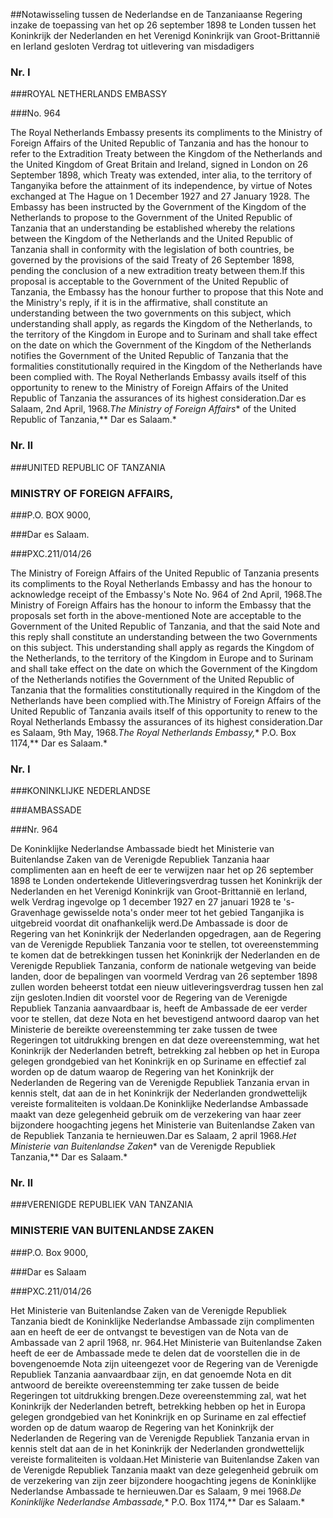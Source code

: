<meta http-equiv='Content-Type' content='text/html; charset=utf-8' />

##Notawisseling tussen de Nederlandse en de Tanzaniaanse Regering inzake de toepassing van het op 26 september 1898 te Londen tussen het Koninkrijk der Nederlanden en het Verenigd Koninkrijk van Groot-Brittannië en Ierland gesloten Verdrag tot uitlevering van misdadigers

### Nr.  I  

###ROYAL NETHERLANDS EMBASSY

###No. 964

The Royal Netherlands Embassy presents its compliments to the Ministry of Foreign Affairs of the United Republic of Tanzania and has the honour to refer to the Extradition Treaty between the Kingdom of the Netherlands and the United Kingdom of Great Britain and Ireland, signed in London on 26 September 1898, which Treaty was extended, inter alia, to the territory of Tanganyika before the attainment of its independence, by virtue of Notes exchanged at The Hague on 1 December 1927 and 27 January 1928. The Embassy has been instructed by the Government of the Kingdom of the Netherlands to propose to the Government of the United Republic of Tanzania that an understanding be established whereby the relations between the Kingdom of the Netherlands and the United Republic of Tanzania shall in conformity with the legislation of both countries, be governed by the provisions of the said Treaty of 26 September 1898, pending the conclusion of a new extradition treaty between them.If this proposal is acceptable to the Government of the United Republic of Tanzania, the Embassy has the honour further to propose that this Note and the Ministry's reply, if it is in the affirmative, shall constitute an understanding between the two governments on this subject, which understanding shall apply, as regards the Kingdom of the Netherlands, to the territory of the Kingdom in Europe and to Surinam and shall take effect on the date on which the Government of the Kingdom of the Netherlands notifies the Government of the United Republic of Tanzania that the formalities constitutionally required in the Kingdom of the Netherlands have been complied with. The Royal Netherlands Embassy avails itself of this opportunity to renew to the Ministry of Foreign Affairs of the United Republic of Tanzania the assurances of its highest consideration.Dar es Salaam, 2nd April, 1968.*The Ministry of Foreign Affairs** of the United Republic of Tanzania,** Dar es Salaam.*

### Nr.  II  

###UNITED REPUBLIC OF TANZANIA

### MINISTRY OF FOREIGN AFFAIRS,

###P.O. BOX 9000,

###Dar es Salaam.

###PXC.211/014/26

The Ministry of Foreign Affairs of the United Republic of Tanzania presents its compliments to the Royal Netherlands Embassy and has the honour to acknowledge receipt of the Embassy's Note No. 964 of 2nd April, 1968.The Ministry of Foreign Affairs has the honour to inform the Embassy that the proposals set forth in the above-mentioned Note are acceptable to the Government of the United Republic of Tanzania, and that the said Note and this reply shall constitute an understanding between the two Governments on this subject. This understanding shall apply as regards the Kingdom of the Netherlands, to the territory of the Kingdom in Europe and to Surinam and shall take effect on the date on which the Government of the Kingdom of the Netherlands notifies the Government of the United Republic of Tanzania that the formalities constitutionally required in the Kingdom of the Netherlands have been complied with.The Ministry of Foreign Affairs of the United Republic of Tanzania avails itself of this opportunity to renew to the Royal Netherlands Embassy the assurances of its highest consideration.Dar es Salaam, 9th May, 1968.*The Royal Netherlands Embassy,** P.O. Box 1174,** Dar es Salaam.*

### Nr.  I  

###KONINKLIJKE NEDERLANDSE

###AMBASSADE

###Nr. 964

De Koninklijke Nederlandse Ambassade biedt het Ministerie van Buitenlandse Zaken van de Verenigde Republiek Tanzania haar complimenten aan en heeft de eer te verwijzen naar het op 26 september 1898 te Londen ondertekende Uitleveringsverdrag tussen het Koninkrijk der Nederlanden en het Verenigd Koninkrijk van Groot-Brittannië en Ierland, welk Verdrag ingevolge op 1 december 1927 en 27 januari 1928 te 's-Gravenhage gewisselde nota's onder meer tot het gebied Tanganjika is uitgebreid voordat dit onafhankelijk werd.De Ambassade is door de Regering van het Koninkrijk der Nederlanden opgedragen, aan de Regering van de Verenigde Republiek Tanzania voor te stellen, tot overeenstemming te komen dat de betrekkingen tussen het Koninkrijk der Nederlanden en de Verenigde Republiek Tanzania, conform de nationale wetgeving van beide landen, door de bepalingen van voormeld Verdrag van 26 september 1898 zullen worden beheerst totdat een nieuw uitleveringsverdrag tussen hen zal zijn gesloten.Indien dit voorstel voor de Regering van de Verenigde Republiek Tanzania aanvaardbaar is, heeft de Ambassade de eer verder voor te stellen, dat deze Nota en het bevestigend antwoord daarop van het Ministerie de bereikte overeenstemming ter zake tussen de twee Regeringen tot uitdrukking brengen en dat deze overeenstemming, wat het Koninkrijk der Nederlanden betreft, betrekking zal hebben op het in Europa gelegen grondgebied van het Koninkrijk en op Suriname en effectief zal worden op de datum waarop de Regering van het Koninkrijk der Nederlanden de Regering van de Verenigde Republiek Tanzania ervan in kennis stelt, dat aan de in het Koninkrijk der Nederlanden grondwettelijk vereiste formaliteiten is voldaan.De Koninklijke Nederlandse Ambassade maakt van deze gelegenheid gebruik om de verzekering van haar zeer bijzondere hoogachting jegens het Ministerie van Buitenlandse Zaken van de Republiek Tanzania te hernieuwen.Dar es Salaam, 2 april 1968.*Het Ministerie van Buitenlandse Zaken** van de Verenigde Republiek Tanzania,** Dar es Salaam.*

### Nr.  II  

###VERENIGDE REPUBLIEK VAN TANZANIA

### MINISTERIE VAN BUITENLANDSE ZAKEN

###P.O. Box 9000,

###Dar es Salaam

###PXC.211/014/26

Het Ministerie van Buitenlandse Zaken van de Verenigde Republiek Tanzania biedt de Koninklijke Nederlandse Ambassade zijn complimenten aan en heeft de eer de ontvangst te bevestigen van de Nota van de Ambassade van 2 april 1968, nr. 964.Het Ministerie van Buitenlandse Zaken heeft de eer de Ambassade mede te delen dat de voorstellen die in de bovengenoemde Nota zijn uiteengezet voor de Regering van de Verenigde Republiek Tanzania aanvaardbaar zijn, en dat genoemde Nota en dit antwoord de bereikte overeenstemming ter zake tussen de beide Regeringen tot uitdrukking brengen.Deze overeenstemming zal, wat het Koninkrijk der Nederlanden betreft, betrekking hebben op het in Europa gelegen grondgebied van het Koninkrijk en op Suriname en zal effectief worden op de datum waarop de Regering van het Koninkrijk der Nederlanden de Regering van de Verenigde Republiek Tanzania ervan in kennis stelt dat aan de in het Koninkrijk der Nederlanden grondwettelijk vereiste formaliteiten is voldaan.Het Ministerie van Buitenlandse Zaken van de Verenigde Republiek Tanzania maakt van deze gelegenheid gebruik om de verzekering van zijn zeer bijzondere hoogachting jegens de Koninklijke Nederlandse Ambassade te hernieuwen.Dar es Salaam, 9 mei 1968.*De Koninklijke Nederlandse Ambassade,** P.O. Box 1174,** Dar es Salaam.*
